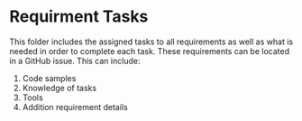 # Requirment Tasks

This folder includes the assigned tasks to all requirements as well as what is needed in order to complete each task. These requirements can be located in a GitHub issue. 
This can include:
1. Code samples
2. Knowledge of tasks
3. Tools
4. Addition requirement details
